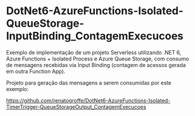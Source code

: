 # DotNet6-AzureFunctions-Isolated-QueueStorage-InputBinding_ContagemExecucoes
Exemplo de implementação de um projeto Serverless utilizando .NET 6, Azure Functions + Isolated Process e Azure Queue Storage, com consumo de mensagens recebidas via Input Binding (contagem de acessos gerada em outra Function App).

Projeto para geração das mensagens a serem consumidas por este exemplo:

https://github.com/renatogroffe/DotNet6-AzureFunctions-Isolated-TimerTrigger-QueueStorageOutput_ContagemExecucoes
